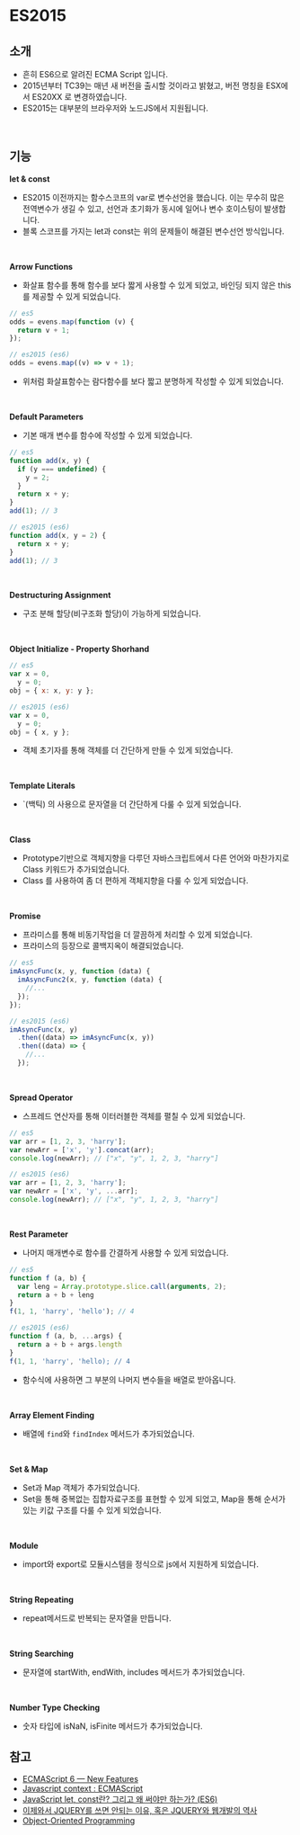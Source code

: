 # ES2015

## 소개

- 흔히 ES6으로 알려진 ECMA Script 입니다.
- 2015년부터 TC39는 매년 새 버전을 출시할 것이라고 밝혔고, 버전 명칭을 ESX에서 ES20XX 로 변경하였습니다.
- ES2015는 대부분의 브라우저와 노드JS에서 지원됩니다.

<br/>

## 기능

**let & const**

- ES2015 이전까지는 함수스코프의 var로 변수선언을 했습니다. 이는 무수히 많은 전역변수가 생길 수 있고, 선언과 초기화가 동시에 일어나 변수 호이스팅이 발생합니다.
- 블록 스코프를 가지는 let과 const는 위의 문제들이 해결된 변수선언 방식입니다.

<br/>

**Arrow Functions**

- 화살표 함수를 통해 함수를 보다 짧게 사용할 수 있게 되었고, 바인딩 되지 않은 this를 제공할 수 있게 되었습니다.

```jsx
// es5
odds = evens.map(function (v) {
  return v + 1;
});

// es2015 (es6)
odds = evens.map((v) => v + 1);
```

- 위처럼 화살표함수는 람다함수를 보다 짧고 분명하게 작성할 수 있게 되었습니다.

<br/>

**Default Parameters**

- 기본 매개 변수를 함수에 작성할 수 있게 되었습니다.

```jsx
// es5
function add(x, y) {
  if (y === undefined) {
    y = 2;
  }
  return x + y;
}
add(1); // 3

// es2015 (es6)
function add(x, y = 2) {
  return x + y;
}
add(1); // 3
```

<br/>

**Destructuring Assignment**

- 구조 분해 할당(비구조화 할당)이 가능하게 되었습니다.

<br/>

**Object Initialize - Property Shorhand**

```jsx
// es5
var x = 0,
  y = 0;
obj = { x: x, y: y };

// es2015 (es6)
var x = 0,
  y = 0;
obj = { x, y };
```

- 객체 초기자를 통해 객체를 더 간단하게 만들 수 있게 되었습니다.

<br/>

**Template Literals**

- `(백틱) 의 사용으로 문자열을 더 간단하게 다룰 수 있게 되었습니다.

<br/>

**Class**

- Prototype기반으로 객체지향을 다루던 자바스크립트에서 다른 언어와 마찬가지로 Class 키워드가 추가되었습니다.
- Class 를 사용하여 좀 더 편하게 객체지향을 다룰 수 있게 되었습니다.

<br/>

**Promise**

- 프라미스를 통해 비동기작업을 더 깔끔하게 처리할 수 있게 되었습니다.
- 프라미스의 등장으로 콜백지옥이 해결되었습니다.

```jsx
// es5
imAsyncFunc(x, y, function (data) {
  imAsyncFunc2(x, y, function (data) {
    //...
  });
});

// es2015 (es6)
imAsyncFunc(x, y)
  .then((data) => imAsyncFunc(x, y))
  .then((data) => {
    //...
  });
```

<br/>

**Spread Operator**

- 스프레드 연산자를 통해 이터러블한 객체를 펼칠 수 있게 되었습니다.

```jsx
// es5
var arr = [1, 2, 3, 'harry'];
var newArr = ['x', 'y'].concat(arr);
console.log(newArr); // ["x", "y", 1, 2, 3, "harry"]

// es2015 (es6)
var arr = [1, 2, 3, 'harry'];
var newArr = ['x', 'y', ...arr];
console.log(newArr); // ["x", "y", 1, 2, 3, "harry"]
```

<br/>

**Rest Parameter**

- 나머지 매개변수로 함수를 간결하게 사용할 수 있게 되었습니다.

```jsx
// es5
function f (a, b) {
  var leng = Array.prototype.slice.call(arguments, 2);
  return a + b + leng
}
f(1, 1, 'harry', 'hello'); // 4

// es2015 (es6)
function f (a, b, ...args) {
  return a + b + args.length
}
f(1, 1, 'harry', 'hello); // 4

```

- 함수식에 사용하면 그 부분의 나머지 변수들을 배열로 받아옵니다.

<br/>

**Array Element Finding**

- 배열에 `find`와 `findIndex` 메서드가 추가되었습니다.

<br/>

**Set & Map**

- Set과 Map 객체가 추가되었습니다.
- Set을 통해 중복없는 집합자료구조를 표현할 수 있게 되었고, Map을 통해 순서가 있는 키값 구조를 다룰 수 있게 되었습니다.

<br/>

**Module**

- import와 export로 모듈시스템을 정식으로 js에서 지원하게 되었습니다.

<br/>

**String Repeating**

- repeat메서드로 반복되는 문자열을 만듭니다.

<br/>

**String Searching**

- 문자열에 startWith, endWith, includes 메서드가 추가되었습니다.

<br/>

**Number Type Checking**

- 숫자 타입에 isNaN, isFinite 메서드가 추가되었습니다.

## 참고

- [ECMAScript 6 — New Features](http://es6-features.org/#Constants)
- [Javascript context : ECMAScript](https://engineering.carsguide.com.au/javascript-context-ecmascript-84d709ef9165)
- [JavaScript let, const란? 그리고 왜 써야만 하는가? (ES6)](https://happycording.tistory.com/entry/let-const-%EB%9E%80-%EC%99%9C-%EC%8D%A8%EC%95%BC%EB%A7%8C-%ED%95%98%EB%8A%94%EA%B0%80-ES6)
- [이제와서 JQUERY를 쓰면 안되는 이유, 혹은 JQUERY와 웹개발의 역사](https://www.tokyobranch.net/archives/6598)
- [Object-Oriented Programming](https://poiemaweb.com/js-object-oriented-programming)
